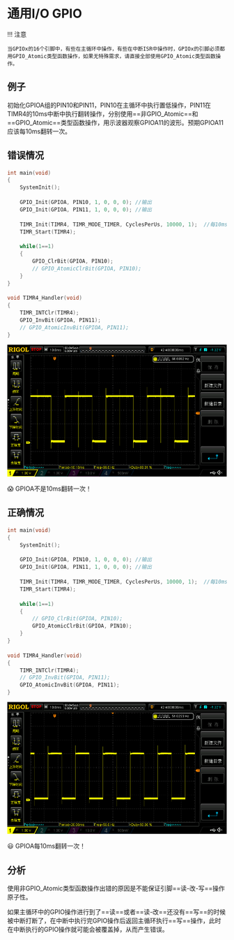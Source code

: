 # 通用I/O GPIO

!!! 注意

    当GPIOx的16个引脚中，有些在主循环中操作，有些在中断ISR中操作时，GPIOx的引脚必须都用GPIO_Atomic类型函数操作，如果无特殊需求，请直接全部使用GPIO_Atomic类型函数操作。

## 例子

初始化GPIOA组的PIN10和PIN11，PIN10在主循环中执行置低操作，PIN11在TIMR4的10ms中断中执行翻转操作，分别使用==非GPIO_Atomic==和==GPIO_Atomic==类型函数操作，用示波器观察GPIOA11的波形。预期GPIOA11应该每10ms翻转一次。

## 错误情况

```c title="gpio_error.c" linenums="1" hl_lines="13 21"
int main(void)
{
    SystemInit();

    GPIO_Init(GPIOA, PIN10, 1, 0, 0, 0); //输出
    GPIO_Init(GPIOA, PIN11, 1, 0, 0, 0); //输出

    TIMR_Init(TIMR4, TIMR_MODE_TIMER, CyclesPerUs, 10000, 1);  //每10ms触发一次中断
    TIMR_Start(TIMR4);

    while(1==1)
    {
        GPIO_ClrBit(GPIOA, PIN10);
        // GPIO_AtomicClrBit(GPIOA, PIN10);
    }
}

void TIMR4_Handler(void)
{
    TIMR_INTClr(TIMR4);
    GPIO_InvBit(GPIOA, PIN11);
    // GPIO_AtomicInvBit(GPIOA, PIN11);
}
```

![gpio_error](../../images/GPIO/gpio_error.png)

:scream: GPIOA不是10ms翻转一次！

## 正确情况

```c title="gpio_correct.c" linenums="1" hl_lines="14 22"
int main(void)
{
    SystemInit();

    GPIO_Init(GPIOA, PIN10, 1, 0, 0, 0); //输出
    GPIO_Init(GPIOA, PIN11, 1, 0, 0, 0); //输出

    TIMR_Init(TIMR4, TIMR_MODE_TIMER, CyclesPerUs, 10000, 1);  //每10ms触发一次中断
    TIMR_Start(TIMR4);

    while(1==1)
    {
        // GPIO_ClrBit(GPIOA, PIN10);
        GPIO_AtomicClrBit(GPIOA, PIN10);
    }
}

void TIMR4_Handler(void)
{
    TIMR_INTClr(TIMR4);
    // GPIO_InvBit(GPIOA, PIN11);
    GPIO_AtomicInvBit(GPIOA, PIN11);
}
```

![gpio_correct](../../images/GPIO/gpio_correct.png)

:smiley: GPIOA每10ms翻转一次！

## 分析

使用非GPIO_Atomic类型函数操作出错的原因是不能保证引脚==读-改-写==操作原子性。

如果主循环中的GPIO操作进行到了==读==或者==读-改==还没有==写==的时候被中断打断了，在中断中执行完GPIO操作后返回主循环执行==写==操作，此时在中断执行的GPIO操作就可能会被覆盖掉，从而产生错误。